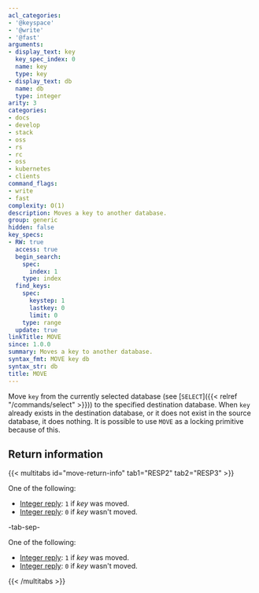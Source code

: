 ```yaml
---
acl_categories:
- '@keyspace'
- '@write'
- '@fast'
arguments:
- display_text: key
  key_spec_index: 0
  name: key
  type: key
- display_text: db
  name: db
  type: integer
arity: 3
categories:
- docs
- develop
- stack
- oss
- rs
- rc
- oss
- kubernetes
- clients
command_flags:
- write
- fast
complexity: O(1)
description: Moves a key to another database.
group: generic
hidden: false
key_specs:
- RW: true
  access: true
  begin_search:
    spec:
      index: 1
    type: index
  find_keys:
    spec:
      keystep: 1
      lastkey: 0
      limit: 0
    type: range
  update: true
linkTitle: MOVE
since: 1.0.0
summary: Moves a key to another database.
syntax_fmt: MOVE key db
syntax_str: db
title: MOVE
---
```

Move `key` from the currently selected database (see [`SELECT`]({{< relref "/commands/select" >}})) to the specified
destination database.
When `key` already exists in the destination database, or it does not exist in
the source database, it does nothing.
It is possible to use `MOVE` as a locking primitive because of this.

## Return information

{{< multitabs id="move-return-info" 
    tab1="RESP2" 
    tab2="RESP3" >}}

One of the following:
* [Integer reply](../../develop/reference/protocol-spec#integers): `1` if _key_ was moved.
* [Integer reply](../../develop/reference/protocol-spec#integers): `0` if _key_ wasn't moved.

-tab-sep-

One of the following:
* [Integer reply](../../develop/reference/protocol-spec#integers): `1` if _key_ was moved.
* [Integer reply](../../develop/reference/protocol-spec#integers): `0` if _key_ wasn't moved.

{{< /multitabs >}}
